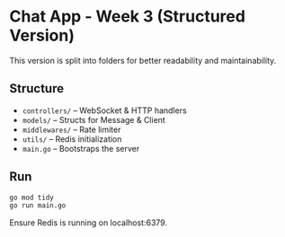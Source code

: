 # Chat App - Week 3 (Structured Version)

This version is split into folders for better readability and maintainability.

## Structure
- `controllers/` – WebSocket & HTTP handlers
- `models/` – Structs for Message & Client
- `middlewares/` – Rate limiter
- `utils/` – Redis initialization
- `main.go` – Bootstraps the server

## Run

```bash
go mod tidy
go run main.go
```

Ensure Redis is running on localhost:6379.
